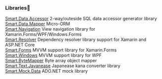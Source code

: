### Libraries🔭

[Smart.Data.Accessor](https://github.com/usausa/Smart-Net-Data-Accessor) 2-way/outeside SQL data accessor generator library  
[Smart.Data.Mapper](https://github.com/usausa/Smart-Net-Data-Mapper) Micro-ORM  
[Smart.Navigation](https://github.com/usausa/Smart-Net-Navigation) View navigation library for Xamarin.Forms/WPF/Windows.Forms  
[Smart.Resolver](https://github.com/usausa/Smart-Net-Resolver) Dependency resolver library support for Xamarin and ASP.NET Core  
[Smart.Forms](https://github.com/usausa/Smart-Net-Forms) MVVM support library for Xamarin.Forms  
[Smart.Windows](https://github.com/usausa/Smart-Net-Windows) MVVM support library for WPF  
[Smart.ByteMapper](https://github.com/usausa/Smart-Net-ByteMapper) Byte array object mapper  
[Smart.Text.Javanease](https://github.com/usausa/Smart-Net-Text-Japanese) Japanease kana converter library  
[Smart.Mock.Data](https://github.com/usausa/Smart-Net-Mock-Data) ADO.NET mock library  


<!--
**usausa/usausa** is a ✨ _special_ ✨ repository because its `README.md` (this file) appears on your GitHub profile.

Here are some ideas to get you started:

- 🔭 I’m currently working on ...
- 🌱 I’m currently learning ...
- 👯 I’m looking to collaborate on ...
- 🤔 I’m looking for help with ...
- 💬 Ask me about ...
- 📫 How to reach me: ...
- 😄 Pronouns: ...
- ⚡ Fun fact: ...
-->
